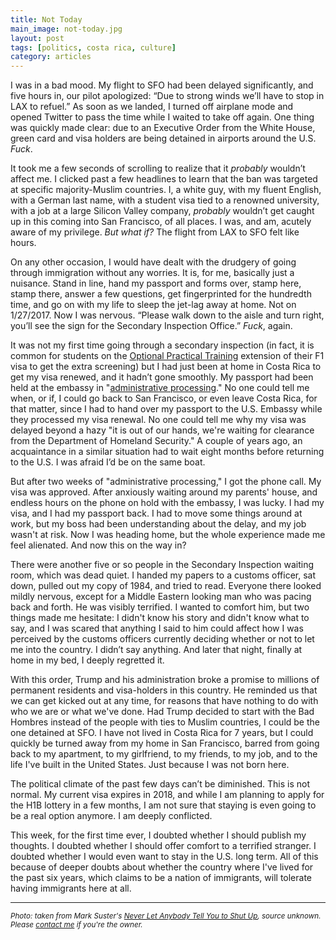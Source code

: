 ```yaml
---
title: Not Today
main_image: not-today.jpg
layout: post
tags: [politics, costa rica, culture]
category: articles
---
```


I was in a bad mood. My flight to SFO had been delayed significantly, and five hours in, our pilot apologized: “Due to strong winds we’ll have to stop in LAX to refuel.” As soon as we landed, I turned off airplane mode and opened Twitter to pass the time while I waited to take off again. One thing was quickly made clear: due to an Executive Order from the White House, green card and visa holders are being detained in airports around the U.S. _Fuck_.

It took me a few seconds of scrolling to realize that it _probably_ wouldn’t affect me. I clicked past a few headlines to learn that the ban was targeted at specific majority-Muslim countries. I, a white guy, with my fluent English, with a German last name, with a student visa tied to a renowned university, with a job at a large Silicon Valley company, _probably_ wouldn’t get caught up in this coming into San Francisco, of all places. I was, and am, acutely aware of my privilege. _But what if?_ The flight from LAX to SFO felt like hours.

On any other occasion, I would have dealt with the drudgery of going through immigration without any worries. It is, for me, basically just a nuisance. Stand in line, hand my passport and forms over, stamp here, stamp there, answer a few questions, get fingerprinted for the hundredth time, and go on with my life to sleep the jet-lag away at home. Not on 1/27/2017. Now I was nervous. “Please walk down to the aisle and turn right, you’ll see the sign for the Secondary Inspection Office.” _Fuck_, again.

It was not my first time going through a secondary inspection (in fact, it is common for students on the [Optional Practical Training](https://en.wikipedia.org/wiki/Optional_Practical_Training) extension of their F1 visa to get the extra screening) but I had just been at home in Costa Rica to get my visa renewed, and it hadn’t gone smoothly. My passport had been held at the embassy in "[administrative processing](http://lawandborder.com/administrative-processing-black-hole-visa-applicants/)." No one could tell me when, or if, I could go back to San Francisco, or even leave Costa Rica, for that matter, since I had to hand over my passport to the U.S. Embassy while they processed my visa renewal. No one could tell me why my visa was delayed beyond a hazy "it is out of our hands, we're waiting for clearance from the Department of Homeland Security." A couple of years ago, an acquaintance in a similar situation had to wait eight months before returning to the U.S. I was afraid I’d be on the same boat.

But after two weeks of "administrative processing," I got the phone call. My visa was approved. After anxiously waiting around my parents' house, and endless hours on the phone on hold with the embassy, I was lucky. I had my visa, and I had my passport back. I had to move some things around at work, but my boss had been understanding about the delay, and my job wasn't at risk. Now I was heading home, but the whole experience made me feel alienated. And now this on the way in?

There were another five or so people in the Secondary Inspection waiting room, which was dead quiet. I handed my papers to a customs officer, sat down, pulled out my copy of 1984, and tried to read. Everyone there looked mildly nervous, except for a Middle Eastern looking man who was pacing back and forth. He was visibly terrified. I wanted to comfort him, but two things made me hesitate: I didn't know his story and didn't know what to say, and I was scared that anything I said to him could affect how I was perceived by the customs officers currently deciding whether or not to let me into the country. I didn’t say anything. And later that night, finally at home in my bed, I deeply regretted it.

With this order, Trump and his administration broke a promise to millions of permanent residents and visa-holders in this country. He reminded us that we can get kicked out at any time, for reasons that have nothing to do with who we are or what we've done. Had Trump decided to start with the Bad Hombres instead of the people with ties to Muslim countries, I could be the one detained at SFO. I have not lived in Costa Rica for 7 years, but I could quickly be turned away from my home in San Francisco, barred from going back to my apartment, to my girlfriend, to my friends, to my job, and to the life I've built in the United States. Just because I was not born here.

The political climate of the past few days can’t be diminished. This is not normal. My current visa expires in 2018, and while I am planning to apply for the H1B lottery in a few months, I am not sure that staying is even going to be a real option anymore. I am deeply conflicted.

This week, for the first time ever, I doubted whether I should publish my thoughts. I doubted whether I should offer comfort to a terrified stranger. I doubted whether I would even want to stay in the U.S. long term. All of this because of deeper doubts about whether the country where I've lived for the past six years, which claims to be a nation of immigrants, will tolerate having immigrants here at all.

---
<small><em>Photo: taken from Mark Suster's [Never Let Anybody Tell You to Shut Up](https://bothsidesofthetable.com/dont-let-anybody-tell-you-not-to-speak-up-here-s-why-71d4d73b2e08), source unknown. Please [contact me](/contact) if you're the owner.</em></small>
